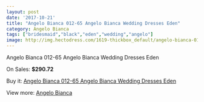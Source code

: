 ```yaml
---
layout: post
date: '2017-10-21'
title: "Angelo Bianca 012-65 Angelo Bianca Wedding Dresses Eden"
category: Angelo Bianca
tags: ["bridesmaid","black","eden","wedding","angelo"]
image: http://img.hectodress.com/1619-thickbox_default/angelo-bianca-012-65-angelo-bianca-wedding-dresses-eden.jpg
---
```

Angelo Bianca 012-65 Angelo Bianca Wedding Dresses Eden

On Sales: **$290.72**
<a href="https://www.hectodress.com/angelo-bianca/994-angelo-bianca-012-65-angelo-bianca-wedding-dresses-eden.html"><amp-img layout="responsive" width="600" height="600" src="//img.hectodress.com/1619-thickbox_default/angelo-bianca-012-65-angelo-bianca-wedding-dresses-eden.jpg" alt="Angelo Bianca 012-65 Angelo Bianca Wedding Dresses Eden 0" /></a>

Buy it: [Angelo Bianca 012-65 Angelo Bianca Wedding Dresses Eden](https://www.hectodress.com/angelo-bianca/994-angelo-bianca-012-65-angelo-bianca-wedding-dresses-eden.html "Angelo Bianca 012-65 Angelo Bianca Wedding Dresses Eden")

View more: [Angelo Bianca](https://www.hectodress.com/14-angelo-bianca "Angelo Bianca")